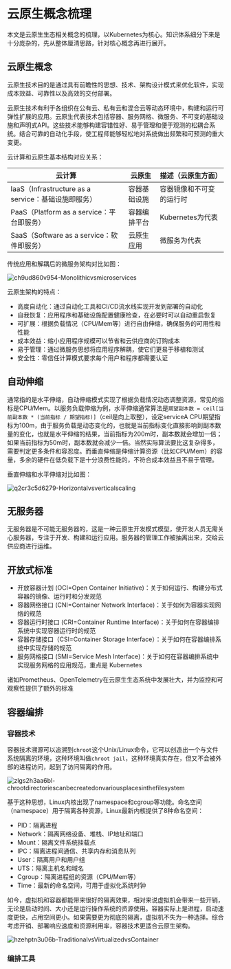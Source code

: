# 云原生概念梳理

本文是云原生生态相关概念的梳理，以Kubernetes为核心。知识体系细分下来是十分庞杂的，先从整体厘清思路，针对核心概念再进行展开。

## 云原生概念

云原生技术目的是通过具有前瞻性的思想、技术、架构设计模式来优化软件，实现成本效益、可靠性以及高效的交付部署。

云原生技术有利于各组织在公有云、私有云和混合云等动态环境中，构建和运行可弹性扩展的应用。云原生代表技术包括容器、服务网格、微服务、不可变的基础设施和声明式API。这些技术能够构建容错性好、易于管理和便于观测的松耦合系统。结合可靠的自动化手段，使工程师能够轻松地对系统做出频繁和可预测的重大变更。

云计算和云原生基本结构对应关系：

| 云计算                                              | 云原生       | 描述（云原生方面）       |
| --------------------------------------------------- | ------------ | ------------------------ |
| IaaS（Infrastructure as a service：基础设施即服务） | 容器基础设施 | 容器镜像和不可变的运行时 |
| PaaS（Platform as a service：平台即服务）           | 容器编排平台 | Kubernetes为代表         |
| SaaS（Software as a service：软件即服务）           | 云原生应用   | 微服务为代表             |

传统应用和解耦后的微服务架构对比如图：

![ch9ud860v954-Monolithicvsmicroservices](https://deemoprobe.oss-cn-shanghai.aliyuncs.com/images/ch9ud860v954-Monolithicvsmicroservices.png)

云原生架构的特点：

- 高度自动化：通过自动化工具和CI/CD流水线实现开发到部署的自动化
- 自我恢复：应用程序和基础设施配置健康检查，在必要时可以自动重启恢复
- 可扩展：根据负载情况（CPU/Mem等）进行自由伸缩，确保服务的可用性和性能
- 成本效益：缩小应用程序规模可以节省和云供应商的订购成本
- 易于管理：通过微服务思想将应用程序解耦，使它们更易于移植和测试
- 安全性：零信任计算模式要求每个用户和程序都需要认证

## 自动伸缩

通常指的是水平伸缩，自动伸缩模式实现了根据负载情况动态调整资源，常见的指标是CPU/Mem。以服务负载伸缩为例，水平伸缩通常算法是`期望副本数 = ceil[当前副本数 * (当前指标 / 期望指标)]`（ceil是向上取整），设定serviceA CPU期望指标为100m，由于服务负载是动态变化的，也就是当前指标变化直接影响到副本数量的变化，也就是水平伸缩的结果，当前指标为200m时，副本数就会增加一倍；如果当前指标为50m时，副本数就会减少一倍。当然实际算法要比这复杂得多，需要判定更多条件和容忍度。而垂直伸缩是伸缩计算资源（比如CPU/Mem）的容量，多余的硬件在低负载下是十分浪费性能的，不符合成本效益且不易于管理。

垂直伸缩和水平伸缩对比如图：

![q2cr3c5d6279-Horizontalvsverticalscaling](https://deemoprobe.oss-cn-shanghai.aliyuncs.com/images/q2cr3c5d6279-Horizontalvsverticalscaling.png)

## 无服务器

无服务器是不可能无服务器的，这是一种云原生开发模式模型，使开发人员无需关心服务器，专注于开发、构建和运行应用。服务器的管理工作被抽离出来，交给云供应商进行运维。

## 开放式标准

- 开放容器计划 (OCI=Open Container Initiative)：关于如何运行、构建分布式容器的镜像、运行时和分发规范
- 容器网络接口 (CNI=Container Network Interface)：关于如何为容器实现网络的规范
- 容器运行时接口 (CRI=Container Runtime Interface)：关于如何在容器编排系统中实现容器运行时的规范
- 容器存储接口（CSI=Container Storage Interface）：关于如何在容器编排系统中实现存储的规范
- 服务网格接口 (SMI=Service Mesh Interface)：关于如何在容器编排系统中实现服务网格的应用规范，重点是 Kubernetes

诸如Prometheus、OpenTelemetry在云原生生态系统中发展壮大，并为监控和可观察性提供了额外的标准

## 容器编排

### 容器技术

容器技术溯源可以追溯到`chroot`这个Unix/Linux命令，它可以创造出一个与文件系统隔离的环境，这种环境叫做`chroot jail`，这种环境真实存在，但又不会被外部的进程访问，起到了访问隔离的作用。

![zlgs2h3aa6bl-chrootdirectoriescanbecreatedonvariousplacesinthefilesystem](https://deemoprobe.oss-cn-shanghai.aliyuncs.com/images/zlgs2h3aa6bl-chrootdirectoriescanbecreatedonvariousplacesinthefilesystem.png)

基于这种思想，Linux内核出现了namespace和cgroup等功能。命名空间（namespace）用于隔离各种资源，Linux最新内核提供了8种命名空间：

- PID：隔离进程
- Network：隔离网络设备、堆栈、IP地址和端口
- Mount：隔离文件系统挂载点
- IPC：隔离进程间通信、共享内存和消息队列
- User：隔离用户和用户组
- UTS：隔离主机名和域名
- Cgroup：隔离进程组的资源（CPU/Mem等）
- Time：最新的命名空间，可用于虚拟化系统时钟

如今，虚拟机和容器都能带来很好的隔离效果，相对来说虚拟机会带来一些开销，无论是启动时间、大小还是运行操作系统的资源使用。容器实际上是进程，启动速度更快，占用空间更小。如果需要更为彻底的隔离，虚拟机不失为一种选择。综合考虑开销、部署响应速度和资源利用率，容器技术更适合云原生架构。

![hzehptn3u06b-TraditionalvsVirtualizedvsContainer](https://deemoprobe.oss-cn-shanghai.aliyuncs.com/images/hzehptn3u06b-TraditionalvsVirtualizedvsContainer.png)

### 编排工具
